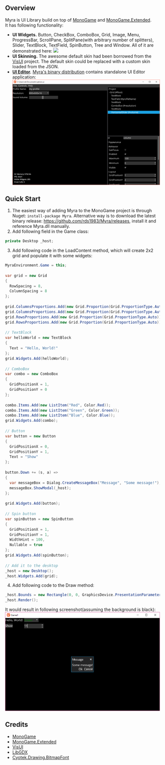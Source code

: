 ## Overview
Myra is UI Library build on top of [MonoGame](http://www.monogame.net/) and [MonoGame.Extended](https://github.com/craftworkgames/MonoGame.Extended).  
It has following functionality:
* **UI Widgets.** Button, CheckBox, ComboBox, Grid, Image, Menu, ProgressBar, ScrollPane, SplitPane(with arbitrary number of splitters), Slider, TextBlock, TextField, SpinButton, Tree and Window. All of it are demonstrated here: ![](/Screenshots/AllWidgetSample.gif)
* **UI Skinning.** The awesome default skin had been borrowed from the [VisUI](https://github.com/kotcrab/vis-editor/wiki/VisUI) project. The default skin could be replaced with a custom skin loaded from the JSON.
* **[UI Editor](https://github.com/rds1983/Myra/wiki/Using-UI-Editor).** [Myra's binary distribution](https://github.com/rds1983/Myra/releases) contains standalone UI Editor application: ![](/Screenshots/UIEditor.png)

## Quick Start
1. The easiest way of adding Myra to the MonoGame project is through Nuget: `install-package Myra`. Alternative way is to download the latest binary release: https://github.com/rds1983/Myra/releases, install it and reference Myra.dll manually.
2. Add following field in the Game class:
  ```c#
  private Desktop _host;
  ```
3. Add following code in the LoadContent method, which will create 2x2 grid and populate it with some widgets:
  ```c# 
  MyraEnvironment.Game = this;

  var grid = new Grid
  {
	RowSpacing = 8,
	ColumnSpacing = 8
  };

  grid.ColumnsProportions.Add(new Grid.Proportion(Grid.ProportionType.Auto));
  grid.ColumnsProportions.Add(new Grid.Proportion(Grid.ProportionType.Auto));
  grid.RowsProportions.Add(new Grid.Proportion(Grid.ProportionType.Auto));
  grid.RowsProportions.Add(new Grid.Proportion(Grid.ProportionType.Auto));

  // TextBlock
  var helloWorld = new TextBlock
  {
	Text = "Hello, World!"
  };
  grid.Widgets.Add(helloWorld);

  // ComboBox
  var combo = new ComboBox
  {
	GridPositionX = 1,
	GridPositionY = 0
  };

  combo.Items.Add(new ListItem("Red", Color.Red));
  combo.Items.Add(new ListItem("Green", Color.Green));
  combo.Items.Add(new ListItem("Blue", Color.Blue));
  grid.Widgets.Add(combo);

  // Button
  var button = new Button
  {
	GridPositionX = 0,
	GridPositionY = 1,
	Text = "Show"
  };

  button.Down += (s, a) =>
  {
	var messageBox = Dialog.CreateMessageBox("Message", "Some message!");
	messageBox.ShowModal(_host);
  };

  grid.Widgets.Add(button);

  // Spin button
  var spinButton = new SpinButton
  {
	GridPositionX = 1,
	GridPositionY = 1,
	WidthHint = 100,
	Nullable = true
  };
  grid.Widgets.Add(spinButton);

  // Add it to the desktop
  _host = new Desktop();
  _host.Widgets.Add(grid);
  ```
4. Add following code to the Draw method:
  ```c#
  _host.Bounds = new Rectangle(0, 0, GraphicsDevice.PresentationParameters.BackBufferWidth, GraphicsDevice.PresentationParameters.BackBufferHeight);
  _host.Render();
  ```
 
It would result in following screenshot(assuming the background is black):
![](/Screenshots/QuickStart.png)

## Credits
* [MonoGame](http://www.monogame.net/)
* [MonoGame.Extended](https://github.com/craftworkgames/MonoGame.Extended)
* [VisUI](https://github.com/kotcrab/vis-editor/wiki/VisUI)
* [LibGDX](http://libgdx.badlogicgames.com/)
* [Cyotek.Drawing.BitmapFont](https://github.com/cyotek/Cyotek.Drawing.BitmapFont)